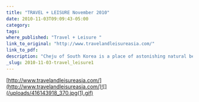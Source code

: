 ```yaml
---
title: "TRAVEL + LEISURE November 2010"
date: 2010-11-03T09:09:43-05:00
category: 
tags:
where_published: "Travel + Leisure "
link_to_original: "http://www.travelandleisureasia.com/"
link_to_pdf:
description: "Cheju of South Korea is a place of astonishing natural beauty. An essay appears in this month's T+L. "
_slug: 2010-11-03-travel_leisure1
---
```


[http://www.travelandleisureasia.com/](http://www.travelandleisureasia.com/)![](/uploads/416143918_370.jpg(1).gif)

